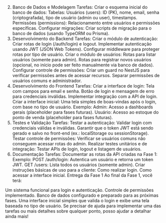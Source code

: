 2. Banco de Dados e Modelagem
Tarefas:
Criar o esquema inicial do banco de dados:
Tabelas:
Usuários (users):
ID (PK), nome, email, senha (criptografada), tipo de usuário (admin ou user), timestamps.
Permissões (permissions):
Relacionamento entre usuários e permissões específicas.
Configurar migrações:
Criar scripts de migração para o banco de dados (usando TypeORM ou Prisma).
3. Desenvolvimento do Backend
Tarefas:
Criar o módulo de autenticação:
Criar rotas de login (/auth/login) e logout.
Implementar autenticação usando JWT (JSON Web Tokens).
Configurar middleware para proteger rotas por tipo de usuário.
Criar o módulo de usuários:
Rotas para listar usuários (somente para admin).
Rotas para registrar novos usuários (opcional, no início pode ser feito manualmente via banco de dados).
Configurar controle de permissões:
Criar um guard no NestJS para verificar permissões antes de acessar recursos.
Separar permissões de usuários comuns e administrador.
4. Desenvolvimento do Frontend
Tarefas:
Criar a interface de login:
Tela com campos para email e senha.
Botão de login e mensagem de erro para credenciais inválidas.
Implementar integração com a API de login.
Criar a interface inicial:
Uma tela simples de boas-vindas após o login, com base no tipo de usuário.
Exemplo:
Admin: Acesso a dashboards gerais (placeholder para fases futuras).
Usuário: Acesso ao estoque do ponto de venda (placeholder para fases futuras).
5. Testes e Validação
Tarefas:
Testar a autenticação:
Validar login com credenciais válidas e inválidas.
Garantir que o token JWT está sendo gerado e salvo no front-end (ex.: localStorage ou sessionStorage).
Testar controle de permissões:
Verificar se usuários comuns não conseguem acessar rotas do admin.
Realizar testes unitários e de integração:
Testar APIs de login, logout e listagem de usuários.
6. Documentação
Tarefas:
Documentar as rotas da API criadas na Fase 1:
Exemplo:
POST /auth/login: Autentica um usuário e retorna um token JWT.
GET /users: Lista todos os usuários (somente admin).
Criar instruções básicas de uso para a cliente:
Como realizar login.
Como acessar a interface inicial.
Entrega da Fase 1
Ao final da Fase 1, você terá:

Um sistema funcional para login e autenticação.
Controle de permissões implementado.
Banco de dados configurado e preparado para as próximas fases.
Uma interface inicial simples que valida o login e exibe uma tela baseada no tipo de usuário.
Se precisar de ajuda para implementar uma das tarefas ou mais detalhes sobre qualquer ponto, posso ajudar a detalhar ainda mais!



